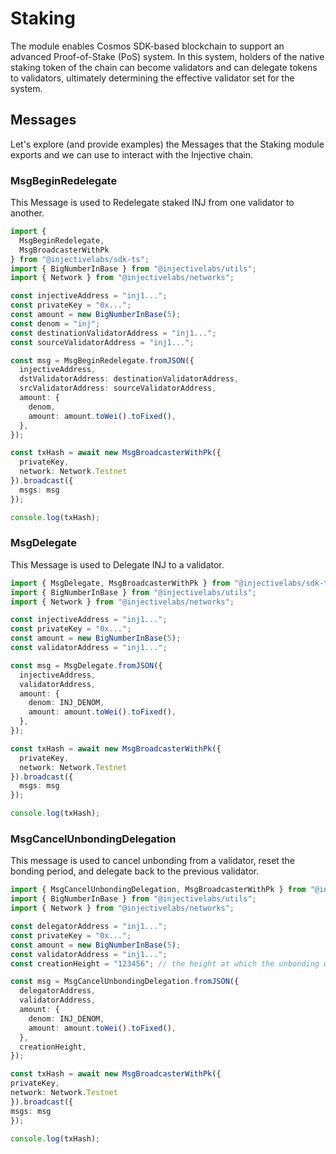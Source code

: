 # Staking

The module enables Cosmos SDK-based blockchain to support an advanced Proof-of-Stake (PoS) system. In this system, holders of the native staking token of the chain can become validators and can delegate tokens to validators, ultimately determining the effective validator set for the system.

## Messages

Let's explore (and provide examples) the Messages that the Staking module exports and we can use to interact with the Injective chain.

### MsgBeginRedelegate

This Message is used to Redelegate staked INJ from one validator to another.

```ts
import {
  MsgBeginRedelegate,
  MsgBroadcasterWithPk
} from "@injectivelabs/sdk-ts";
import { BigNumberInBase } from "@injectivelabs/utils";
import { Network } from "@injectivelabs/networks";

const injectiveAddress = "inj1...";
const privateKey = "0x...";
const amount = new BigNumberInBase(5);
const denom = "inj";
const destinationValidatorAddress = "inj1...";
const sourceValidatorAddress = "inj1...";

const msg = MsgBeginRedelegate.fromJSON({
  injectiveAddress,
  dstValidatorAddress: destinationValidatorAddress,
  srcValidatorAddress: sourceValidatorAddress,
  amount: {
    denom,
    amount: amount.toWei().toFixed(),
  },
});

const txHash = await new MsgBroadcasterWithPk({
  privateKey,
  network: Network.Testnet
}).broadcast({
  msgs: msg
});

console.log(txHash);
```

### MsgDelegate

This Message is used to Delegate INJ to a validator.

```ts
import { MsgDelegate, MsgBroadcasterWithPk } from "@injectivelabs/sdk-ts";
import { BigNumberInBase } from "@injectivelabs/utils";
import { Network } from "@injectivelabs/networks";

const injectiveAddress = "inj1...";
const privateKey = "0x...";
const amount = new BigNumberInBase(5);
const validatorAddress = "inj1...";

const msg = MsgDelegate.fromJSON({
  injectiveAddress,
  validatorAddress,
  amount: {
    denom: INJ_DENOM,
    amount: amount.toWei().toFixed(),
  },
});

const txHash = await new MsgBroadcasterWithPk({
  privateKey,
  network: Network.Testnet
}).broadcast({
  msgs: msg
});

console.log(txHash);
```

### MsgCancelUnbondingDelegation

This message is used to cancel unbonding from a validator, reset the bonding period, and delegate back to the previous validator.

```ts
import { MsgCancelUnbondingDelegation, MsgBroadcasterWithPk } from "@injectivelabs/sdk-ts";
import { BigNumberInBase } from "@injectivelabs/utils";
import { Network } from "@injectivelabs/networks";

const delegatorAddress = "inj1...";
const privateKey = "0x...";
const amount = new BigNumberInBase(5);
const validatorAddress = "inj1...";
const creationHeight = "123456"; // the height at which the unbonding was initiated

const msg = MsgCancelUnbondingDelegation.fromJSON({
  delegatorAddress,
  validatorAddress,
  amount: {
    denom: INJ_DENOM,
    amount: amount.toWei().toFixed(),
  },
  creationHeight,
});

const txHash = await new MsgBroadcasterWithPk({
privateKey,
network: Network.Testnet
}).broadcast({
msgs: msg
});

console.log(txHash);
```
